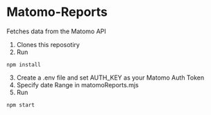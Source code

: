 # Matomo-Reports
 Fetches data from the Matomo API

1. Clones this reposotiry
2. Run
```
npm install
```
3. Create a .env file and set AUTH_KEY as your Matomo Auth Token
4. Specify date Range in matomoReports.mjs
5. Run
```
npm start
```